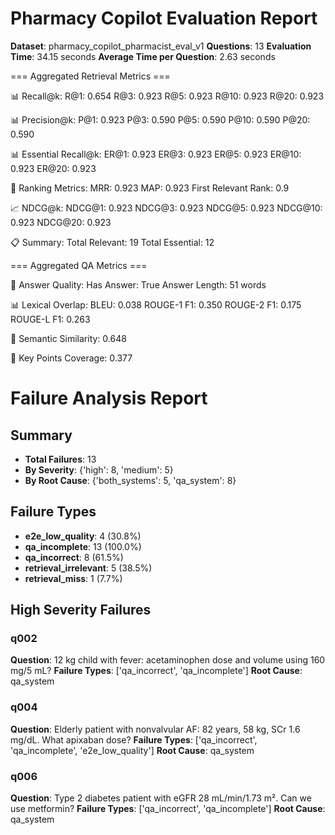 # Pharmacy Copilot Evaluation Report

**Dataset**: pharmacy_copilot_pharmacist_eval_v1
**Questions**: 13
**Evaluation Time**: 34.15 seconds
**Average Time per Question**: 2.63 seconds


=== Aggregated Retrieval Metrics ===

📊 Recall@k:
  R@1: 0.654
  R@3: 0.923
  R@5: 0.923
  R@10: 0.923
  R@20: 0.923

📊 Precision@k:
  P@1: 0.923
  P@3: 0.590
  P@5: 0.590
  P@10: 0.590
  P@20: 0.590

📊 Essential Recall@k:
  ER@1: 0.923
  ER@3: 0.923
  ER@5: 0.923
  ER@10: 0.923
  ER@20: 0.923

🎯 Ranking Metrics:
  MRR: 0.923
  MAP: 0.923
  First Relevant Rank: 0.9

📈 NDCG@k:
  NDCG@1: 0.923
  NDCG@3: 0.923
  NDCG@5: 0.923
  NDCG@10: 0.923
  NDCG@20: 0.923

📋 Summary:
  Total Relevant: 19
  Total Essential: 12


=== Aggregated QA Metrics ===

📝 Answer Quality:
  Has Answer: True
  Answer Length: 51 words

📊 Lexical Overlap:
  BLEU: 0.038
  ROUGE-1 F1: 0.350
  ROUGE-2 F1: 0.175
  ROUGE-L F1: 0.263

🧠 Semantic Similarity: 0.648

🎯 Key Points Coverage: 0.377

# Failure Analysis Report

## Summary
- **Total Failures**: 13
- **By Severity**: {'high': 8, 'medium': 5}
- **By Root Cause**: {'both_systems': 5, 'qa_system': 8}

## Failure Types
- **e2e_low_quality**: 4 (30.8%)
- **qa_incomplete**: 13 (100.0%)
- **qa_incorrect**: 8 (61.5%)
- **retrieval_irrelevant**: 5 (38.5%)
- **retrieval_miss**: 1 (7.7%)

## High Severity Failures
### q002
**Question**: 12 kg child with fever: acetaminophen dose and volume using 160 mg/5 mL?
**Failure Types**: ['qa_incorrect', 'qa_incomplete']
**Root Cause**: qa_system

### q004
**Question**: Elderly patient with nonvalvular AF: 82 years, 58 kg, SCr 1.6 mg/dL. What apixaban dose?
**Failure Types**: ['qa_incorrect', 'qa_incomplete', 'e2e_low_quality']
**Root Cause**: qa_system

### q006
**Question**: Type 2 diabetes patient with eGFR 28 mL/min/1.73 m². Can we use metformin?
**Failure Types**: ['qa_incorrect', 'qa_incomplete']
**Root Cause**: qa_system
